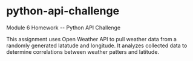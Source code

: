 # python-api-challenge
Module 6 Homework -- Python API Challenge

This assignment uses Open Weather API to pull weather data from a randomly generated latatude and longitude.  It analyzes collected data to determine correlations between weather patters and latitude.

